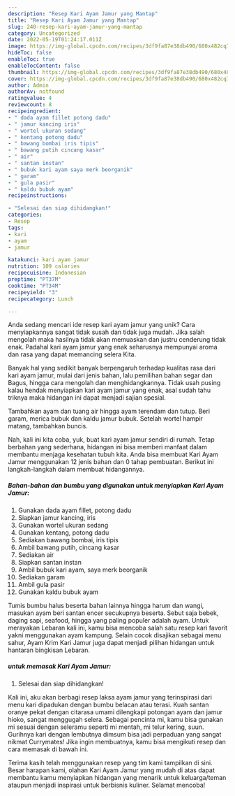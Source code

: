 ```yaml
---
description: "Resep Kari Ayam Jamur yang Mantap"
title: "Resep Kari Ayam Jamur yang Mantap"
slug: 240-resep-kari-ayam-jamur-yang-mantap
category: Uncategorized
date: 2022-05-19T01:24:17.011Z
image: https://img-global.cpcdn.com/recipes/3df9fa87e38db490/680x482cq70/kari-ayam-jamur-foto-resep-utama.jpg
hideToc: false
enableToc: true
enableTocContent: false
thumbnail: https://img-global.cpcdn.com/recipes/3df9fa87e38db490/680x482cq70/kari-ayam-jamur-foto-resep-utama.jpg
cover: https://img-global.cpcdn.com/recipes/3df9fa87e38db490/680x482cq70/kari-ayam-jamur-foto-resep-utama.jpg
author: Admin
authorAv: notfound
ratingvalue: 4
reviewcount: 8
recipeingredient:
- " dada ayam fillet potong dadu"
- " jamur kancing iris"
- " wortel ukuran sedang"
- " kentang potong dadu"
- " bawang bombai iris tipis"
- " bawang putih cincang kasar"
- " air"
- " santan instan"
- " bubuk kari ayam saya merk beorganik"
- " garam"
- " gula pasir"
- " kaldu bubuk ayam"
recipeinstructions:

- "Selesai dan siap dihidangkan!"
categories:
- Resep
tags:
- kari
- ayam
- jamur

katakunci: kari ayam jamur 
nutrition: 109 calories
recipecuisine: Indonesian
preptime: "PT37M"
cooktime: "PT34M"
recipeyield: "3"
recipecategory: Lunch

---
```





Anda sedang mencari ide resep kari ayam jamur yang unik? Cara menyiapkannya sangat tidak susah dan tidak juga mudah. Jika salah mengolah maka hasilnya tidak akan memuaskan dan justru cenderung tidak enak. Padahal kari ayam jamur yang enak seharusnya mempunyai aroma dan rasa yang dapat memancing selera Kita.





Banyak hal yang sedikit banyak berpengaruh terhadap kualitas rasa dari kari ayam jamur, mulai dari jenis bahan, lalu pemilihan bahan segar dan Bagus, hingga cara mengolah dan menghidangkannya. Tidak usah pusing kalau hendak menyiapkan kari ayam jamur yang enak,      asal sudah tahu triknya maka hidangan ini dapat menjadi sajian spesial.














Tambahkan ayam dan tuang air hingga ayam terendam dan tutup. Beri garam, merica bubuk dan kaldu jamur bubuk. Setelah wortel hampir matang, tambahkan buncis.






Nah, kali ini kita coba, yuk, buat kari ayam jamur sendiri di rumah. Tetap berbahan yang sederhana, hidangan ini bisa memberi manfaat dalam membantu menjaga kesehatan tubuh kita. Anda bisa membuat Kari Ayam Jamur menggunakan 12 jenis bahan dan 0 tahap pembuatan. Berikut ini langkah-langkah dalam membuat hidangannya.

<!--inarticleads1-->

##### Bahan-bahan dan bumbu yang digunakan untuk menyiapkan Kari Ayam Jamur:

1. Gunakan  dada ayam fillet, potong dadu
1. Siapkan  jamur kancing, iris
1. Gunakan  wortel ukuran sedang
1. Gunakan  kentang, potong dadu
1. Sediakan  bawang bombai, iris tipis
1. Ambil  bawang putih, cincang kasar
1. Sediakan  air
1. Siapkan  santan instan
1. Ambil  bubuk kari ayam, saya merk beorganik
1. Sediakan  garam
1. Ambil  gula pasir
1. Gunakan  kaldu bubuk ayam


Tumis bumbu halus beserta bahan lainnya hingga harum dan wangi, masukan ayam beri santan encer secukupnya beserta. Sebut saja bebek, daging sapi, seafood, hingga yang paling populer adalah ayam. Untuk merayakan Lebaran kali ini, kamu bisa mencoba salah satu resep kari favorit yakni menggunakan ayam kampung. Selain cocok disajikan sebagai menu sahur, Ayam Krim Kari Jamur juga dapat menjadi pilihan hidangan untuk hantaran bingkisan Lebaran. 

<!--inarticleads2-->

#####  untuk memasak Kari Ayam Jamur:


1. Selesai dan siap dihidangkan!

Kali ini, aku akan berbagi resep laksa ayam jamur yang terinspirasi dari menu kari dipadukan dengan bumbu belacan atau terasi. Kuah santan oranye pekat dengan citarasa umami dilengkapi potongan ayam dan jamur hioko, sangat menggugah selera. Sebagai pencinta mi, kamu bisa gunakan mi sesuai dengan seleramu seperti mi mentah, mi telur kering, suun. Gurihnya kari dengan lembutnya dimsum bisa jadi perpaduan yang sangat nikmat Currymates! Jika ingin membuatnya, kamu bisa mengikuti resep dan cara memasak di bawah ini. 

Terima kasih telah menggunakan resep yang tim kami tampilkan di sini. Besar harapan kami, olahan Kari Ayam Jamur yang mudah di atas dapat membantu kamu menyiapkan hidangan yang menarik untuk keluarga/teman ataupun menjadi inspirasi untuk berbisnis kuliner. Selamat mencoba!
